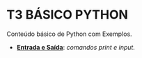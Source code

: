 # T3 BÁSICO PYTHON

Conteúdo básico de Python com Exemplos.

* [**Entrada e Saída**](https://github.com/nomadesdocodigo/t3_basico_python/tree/main/entrada_e_saida): _comandos print e input._
